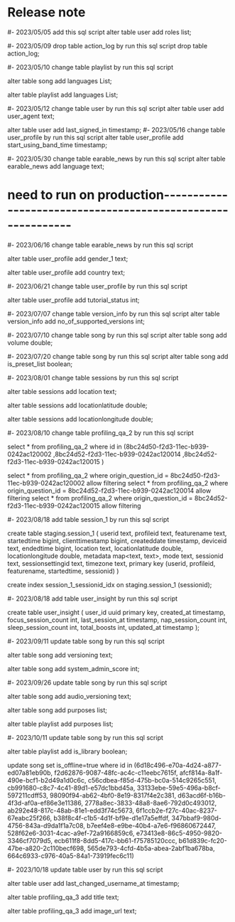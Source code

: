 # Release note

#- 2023/05/05 add this sql script
   alter table user
   add roles list<text>;


#- 2023/05/09 drop table action_log by run this sql script
drop table action_log;

#- 2023/05/10 change table playlist by run this sql script

alter table song
add languages List<text>;

alter table playlist
add languages List<text>;

#- 2023/05/12 change table user by run this sql script
alter table user
add user_agent text;

alter table user
add last_signed_in timestamp;
#- 2023/05/16 change table user_profile by run this sql script
alter table user_profile
add start_using_band_time timestamp;

#- 2023/05/30 change table earable_news by run this sql script
alter table earable_news
add language text;
# need to run on production------------------------------------------------------------
#- 2023/06/16 change table earable_news by run this sql script

alter table user_profile
add gender_1 text;

alter table user_profile
add country text;

#- 2023/06/21 change table user_profile by run this sql script

alter table user_profile
add tutorial_status int;

#- 2023/07/07 change table version_info by run this sql script
alter table version_info
add no_of_supported_versions int;

#- 2023/07/10 change table song by run this sql script
alter table song
add volume double;

#- 2023/07/20 change table song by run this sql script
alter table song
add is_preset_list boolean;

#- 2023/08/01 change table sessions by run this sql script

alter table sessions
add location text;

alter table sessions
add locationlatitude double;

alter table sessions
add locationlongitude double;

#- 2023/08/10 change table profiling_qa_2 by run this sql script

select * from profiling_qa_2 where id in (8bc24d50-f2d3-11ec-b939-0242ac120002
,8bc24d52-f2d3-11ec-b939-0242ac120014
,8bc24d52-f2d3-11ec-b939-0242ac120015
)


select * from profiling_qa_2 where origin_question_id = 8bc24d50-f2d3-11ec-b939-0242ac120002 allow filtering
select * from profiling_qa_2 where origin_question_id = 8bc24d52-f2d3-11ec-b939-0242ac120014 allow filtering
select * from profiling_qa_2 where origin_question_id = 8bc24d52-f2d3-11ec-b939-0242ac120015 allow filtering

#- 2023/08/18 add table session_1 by run this sql script


create table staging.session_1
(
userid            text,
profileid         text,
featurename       text,
startedtime       bigint,
clienttimestamp   bigint,
createddate       timestamp,
deviceid          text,
endedtime         bigint,
location          text,
locationlatitude  double,
locationlongitude double,
metadata          map<text, text>,
mode              text,
sessionid         text,
sessionsettingid  text,
timezone          text,
primary key (userid, profileid, featurename, startedtime, sessionid)
)

create index session_1_sessionid_idx
on staging.session_1 (sessionid);

#- 2023/08/18 add table user_insight by run this sql script

create table user_insight
(
user_id             uuid primary key,
created_at          timestamp,
focus_session_count int,
last_session_at     timestamp,
nap_session_count   int,
sleep_session_count int,
total_boosts        int,
updated_at          timestamp
);

#- 2023/09/11 update table song by run this sql script

alter table song
add versioning text;

alter table song
add system_admin_score int;

#- 2023/09/26 update table song by run this sql script

alter table song
add audio_versioning text;

alter table song
add purposes list<text>;

alter table playlist
add purposes list<text>;

#- 2023/10/11 update table song by run this sql script

alter table playlist
add is_library boolean;

update song set is_offline=true where id in 
(6d18c496-e70a-4d24-a877-ed07a81eb90b,
f2d62876-9087-48fc-ac4c-c11eebc7615f,
afcf814a-8a1f-490e-bcf1-b2d49a1d0c6c,
c56cdbea-f85d-475b-bc0a-514c9265c551,
cb991680-c8c7-4c41-89d1-e57dc1bbd45a,
33133ebe-59e5-496a-b8cf-597211cdff53,
98090f94-ab62-4bf0-8e19-8317f4e2c381,
d63acd6f-b16b-4f3d-af0a-ef86e3e11386,
2778a8ec-3833-48a8-8ae6-792d0c493012,
ab292e48-817c-48ab-81e1-edd3f74c5673,
6f1ccb2e-f27c-40ac-8237-67eabc25f266,
b38f8c4f-c1b5-4d1f-bf9e-d1e17a5effdf,
347bbaf9-980d-4756-843a-d9da1f1a7c08,
b7eef4e8-e9be-40b4-a7e6-f96860672447,
528f62e6-3031-4cac-a9ef-72a9166859c6,
e73413e8-86c5-4950-9820-3346cf7079d5,
ecb611f8-8dd5-417c-bb61-f75785120ccc,
b61d839c-fc20-47be-a820-2c110becf698,
565de793-4cfd-4b5a-abea-2abf1ba678ba,
664c6933-c976-40a5-84a1-73919fec6c11)

#- 2023/10/18 update table user by run this sql script

alter table user
add last_changed_username_at timestamp;

alter table profiling_qa_3
add title text;

alter table profiling_qa_3
add image_url text;





















